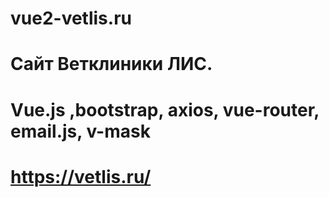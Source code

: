 # vue2-vetlis.ru
# Сайт Ветклиники ЛИС.
# Vue.js ,bootstrap, axios, vue-router, email.js, v-mask
# https://vetlis.ru/
